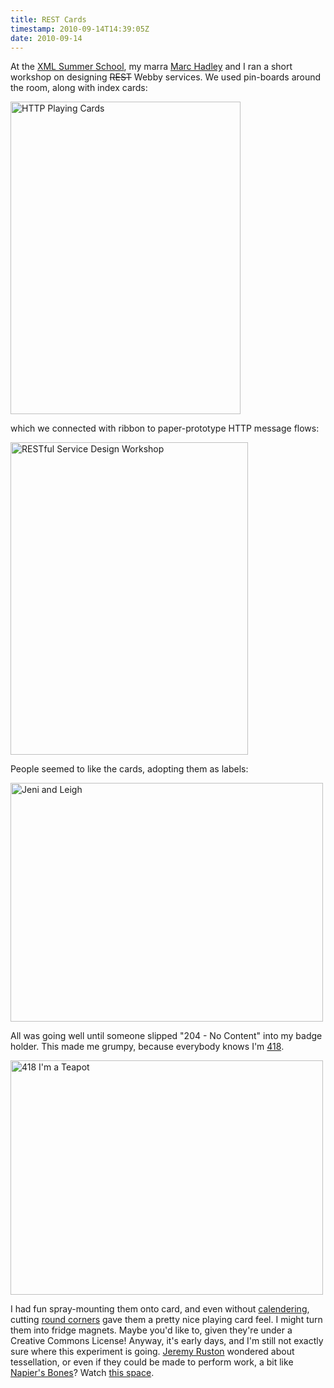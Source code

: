 ```yaml
---
title: REST Cards
timestamp: 2010-09-14T14:39:05Z
date: 2010-09-14
---
```


<p>At the <a href="http://xmlsummerschool.com">XML Summer School</a>, my marra <span class="vcard"><a href="http://www.java.net/pub/au/59" class="fn url" rel="met friend colleague">Marc Hadley</a></span> and I ran a short workshop on designing <strike>REST</strike> Webby services. We used pin-boards around the room, along with index cards:</p>
<p><a href="http://www.flickr.com/photos/psd/4957101555/" title="HTTP Playing Cards by psd, on Flickr"><img src="http://farm5.static.flickr.com/4096/4957101555_41a87a2634.jpg" width="368" height="500" alt="HTTP Playing Cards" /></a></p>
<p>which we connected with ribbon to paper-prototype HTTP message flows:</p>
<p><a href="http://www.flickr.com/photos/psd/4979195378/" title="RESTful Service Design Workshop by psd, on Flickr"><img src="http://farm5.static.flickr.com/4132/4979195378_58ba861e99.jpg" width="380" height="500" alt="RESTful Service Design Workshop" /></a></p>
<p>People seemed to like the cards, adopting them as labels:</p>
<p><a href="http://www.flickr.com/photos/psd/4978577897/" title="Jeni and Leigh by psd, on Flickr"><img src="http://farm5.static.flickr.com/4124/4978577897_b08233b0d0.jpg" width="500" height="382" alt="Jeni and Leigh" /></a></p>
<p>All was going well until someone slipped "204 - No Content" into my badge holder. This made me grumpy, because everybody knows I'm <a href="http://tools.ietf.org/html/rfc2324">418</a>.</p>
<p>	<a href="http://www.flickr.com/photos/psd/4967856349/" title="418 I'm a Teapot by psd, on Flickr"><img src="http://farm5.static.flickr.com/4086/4967856349_8cc3327137.jpg" width="500" height="375" alt="418 I'm a Teapot" /></a>
<p>I had fun spray-mounting them onto card, and even without <a href="http://en.wikipedia.org/wiki/Calendering">calendering</a>, cutting <a href="http://www.amazon.co.uk/Xcut-Corner-Rounder-Punch-Large/dp/B002BJ0OUE">round corners</a> gave them a pretty nice playing card feel. I might turn them into fridge magnets. Maybe you'd like to, given they're under a Creative Commons License! Anyway,  it's early days, and I'm still not exactly sure where this experiment is going. <span class="vcard"><a href="http://jermolene.com/" rel="colleague co-worker met" class="fn url">Jeremy Ruston</a></span> wondered about tessellation, or even if they could be made to perform work, a bit like <a href="http://en.wikipedia.org/wiki/Napier's_bones">Napier's Bones</a>? Watch <a href="http://restcards.whatfettle.com">this space</a>.</p>